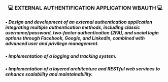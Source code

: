 <h3 align="center"> 💻 EXTERNAL AUTHENTIFICATION APPLICATION WBAUTH 💻 </h1>
<h5> ▪ Design and development of an external authentication application integrating multiple authentication methods, including classic username/password, two-factor authentication (2FA), and social login options through Facebook, Google, and LinkedIn, combined with advanced user and privilege management. </h5>
<h5> ▪ Implementation of a logging and tracking system.</h5>
<h5> ▪ Implementation of a layered architecture and RESTful web services to enhance scalability and maintainability.</h5>
